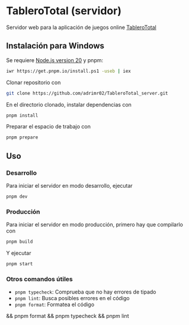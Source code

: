 # TableroTotal (servidor)

Servidor web para la aplicación de juegos online [TableroTotal](https://github.com/adrimr02/TableroTotal)

## Instalación para Windows
Se requiere [Node.js version 20](https://nodejs.org/dist/v20.8.0/node-v20.8.0-x64.msi) y pnpm:
```bash
iwr https://get.pnpm.io/install.ps1 -useb | iex
```

Clonar repositorio con
```bash
git clone https://github.com/adrimr02/TableroTotal_server.git
```

En el directorio clonado, instalar dependencias con
```bash
pnpm install
```
Preparar el espacio de trabajo con
```bash
pnpm prepare
```

## Uso
### Desarrollo
Para iniciar el servidor en modo desarrollo, ejecutar
```bash
pnpm dev
```
### Producción
Para iniciar el servidor en modo producción, primero hay que compilarlo con
```bash
pnpm build
```
Y ejecutar
```bash
pnpm start
```
### Otros comandos útiles
- `pnpm typecheck`: Comprueba que no hay errores de tipado
- `pnpm lint`: Busca posibles errores en el código
- `pnpm format`: Formatea el código


&& pnpm format && pnpm typecheck && pnpm lint